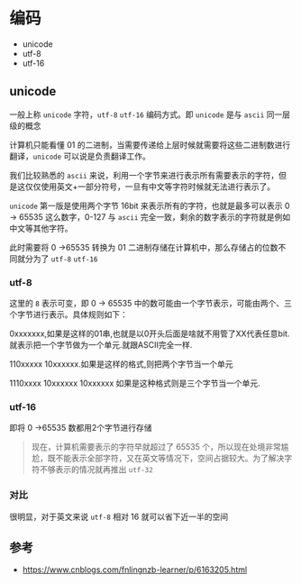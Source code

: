 # 编码



* unicode
* utf-8
* utf-16

## unicode

一般上称 `unicode` 字符，`utf-8` `utf-16` 编码方式。即 `unicode` 是与 `ascii` 同一层级的概念

计算机只能看懂 01 的二进制，当需要传递给上层时候就需要将这些二进制数进行翻译，`unicode` 可以说是负责翻译工作。

我们比较熟悉的 `ascii` 来说，利用一个字节来进行表示所有需要表示的字符，但是这仅仅使用英文+一部分符号，一旦有中文等字符时候就无法进行表示了。

`unicode` 第一版是使用两个字节 16bit 来表示所有的字符，也就是最多可以表示 0 -> 65535 这么数字，0-127 与 `ascii` 完全一致，剩余的数字表示的字符就是例如中文等其他字符。

此时需要将 0 ->65535 转换为 01 二进制存储在计算机中，那么存储占的位数不同就分为了 `utf-8` `utf-16` 

### utf-8

这里的 `8` 表示可变，即 0 -> 65535 中的数可能由一个字节表示，可能由两个、三个字节进行表示。具体规则如下：

0xxxxxxx,如果是这样的01串,也就是以0开头后面是啥就不用管了XX代表任意bit.就表示把一个字节做为一个单元.就跟ASCII完全一样.

110xxxxx 10xxxxxx.如果是这样的格式,则把两个字节当一个单元

1110xxxx 10xxxxxx 10xxxxxx 如果是这种格式则是三个字节当一个单元.



### utf-16

即将 0 ->65535 数都用2个字节进行存储

> 现在，计算机需要表示的字符早就超过了 65535 个，所以现在处境非常尴尬，既不能表示全部字符，又在英文等情况下，空间占据较大。为了解决字符不够表示的情况就再推出 `utf-32`



### 对比

很明显，对于英文来说 `utf-8` 相对 16 就可以省下近一半的空间





## 参考

* https://www.cnblogs.com/fnlingnzb-learner/p/6163205.html